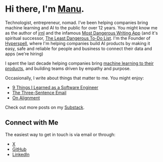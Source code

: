 # Hi there, I'm [Manu](https://www.x.com/maebert).  

Technologist, entrepreneur, nomad. I’ve been helping companies bring machine learning and AI to the public for over 12 years. You might know me as the author of [jrnl](https://github.com/jrnl-org/jrnl) and the infamous [Most Dangerous Writing App](https://github.com/maebert/themostdangerouswritingapp) (and it's spiritual successor, [The Least Dangerous To-Do List](https://theleastdangeroustodolist.com/). I'm the Founder of [Hyperspell](https://www.github.com/hyperspell), where I'm helping companies build AI products by making it easy, safe and reliable for people and business to connect their data and apps (we're hiring)

I spent the last decade helping companies bring [machine learning to their products](https://www.nytimes.com/2015/10/04/technology/scouring-the-web-to-make-new-words-lookupable.html?_r=0), and building teams driven by empathy and purpose.


Occasionally, I write about things that matter to me. You might enjoy:
- [9 Things I Learned as a Software Engineer](https://medium.com/@maebert/9-things-i-learned-as-a-software-engineer-c2c9f76c9266)
- [The Three-Sentence Email](https://medium.com/@maebert/how-to-write-emails-like-a-grown-up-4952ffb002dd)
- [On Alignment](https://open.substack.com/pub/proxywisdom/p/on-alignment?r=1gmmq&utm_campaign=post&utm_medium=web&showWelcomeOnShare=true)

Check out more posts on my [Substack](https://proxywisdom.substack.com/).

## Connect with Me

The easiest way to get in touch is via email or through:

- [X](https://www.x.com/maebert)
- [GitHub](https://www.github.com/maebert)
- [LinkedIn](https://linkedin.com/in/maebert)
